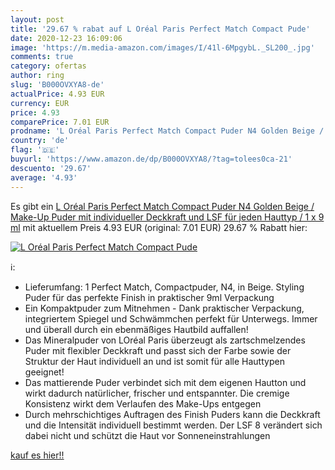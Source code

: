 ```yaml
---
layout: post
title: '29.67 % rabat auf L Oréal Paris Perfect Match Compact Pude'
date: 2020-12-23 16:09:06
image: 'https://m.media-amazon.com/images/I/41l-6MpgybL._SL200_.jpg'
comments: true
category: ofertas
author: ring
slug: 'B000OVXYA8-de'
actualPrice: 4.93 EUR
currency: EUR
price: 4.93
comparePrice: 7.01 EUR
prodname: 'L Oréal Paris Perfect Match Compact Puder N4 Golden Beige / Make-Up Puder mit individueller Deckkraft und LSF für jeden Hauttyp / 1 x 9 ml'
country: 'de'
flag: '🇩🇪'
buyurl: 'https://www.amazon.de/dp/B000OVXYA8/?tag=tolees0ca-21'
descuento: '29.67'
average: '4.93'
---
```


Es gibt ein [L Oréal Paris Perfect Match Compact Puder N4 Golden Beige / Make-Up Puder mit individueller Deckkraft und LSF für jeden Hauttyp / 1 x 9 ml](https://www.amazon.de/dp/B000OVXYA8/?tag=tolees0ca-21) mit aktuellem Preis 4.93 EUR (original: 7.01 EUR) 29.67 % Rabatt hier:

[![L Oréal Paris Perfect Match Compact Pude](https://m.media-amazon.com/images/I/41l-6MpgybL._SL200_.jpg)](https://www.amazon.de/dp/B000OVXYA8/?tag=tolees0ca-21)

ℹ️:

- Lieferumfang: 1 Perfect Match, Compactpuder, N4, in Beige. Styling Puder für das perfekte Finish in praktischer 9ml Verpackung
- Ein Kompaktpuder zum Mitnehmen - Dank praktischer Verpackung, integriertem Spiegel und Schwämmchen perfekt für Unterwegs. Immer und überall durch ein ebenmäßiges Hautbild auffallen!
- Das Mineralpuder von LOréal Paris überzeugt als zartschmelzendes Puder mit flexibler Deckkraft und passt sich der Farbe sowie der Struktur der Haut individuell an und ist somit für alle Hauttypen geeignet!
- Das mattierende Puder verbindet sich mit dem eigenen Hautton und wirkt dadurch natürlicher, frischer und entspannter. Die cremige Konsistenz wirkt dem Verlaufen des Make-Ups entgegen
- Durch mehrschichtiges Auftragen des Finish Puders kann die Deckkraft und die Intensität individuell bestimmt werden. Der LSF 8 verändert sich dabei nicht und schützt die Haut vor Sonneneinstrahlungen

[kauf es hier!!](https://www.amazon.de/dp/B000OVXYA8/?tag=tolees0ca-21)
